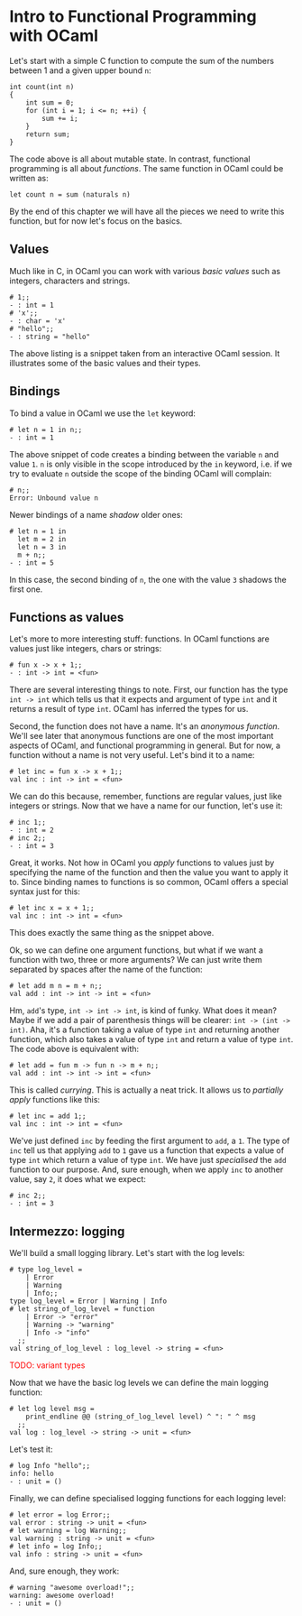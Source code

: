 # Intro to Functional Programming with OCaml

Let's start with a simple C function to compute the sum of the numbers between 1 and a given upper bound `n`:

    int count(int n)
    {
        int sum = 0;
        for (int i = 1; i <= n; ++i) {
            sum += i;
        }
        return sum;
    }
    
The code above is all about mutable state. In contrast, functional programming is all about _functions_. The same function in OCaml could be written as:

    let count n = sum (naturals n)
    
By the end of this chapter we will have all the pieces we need to write this function, but for now let's focus on the basics.

## Values

Much like in C, in OCaml you can work with various _basic values_ such as integers, characters and strings.

    # 1;;
    - : int = 1
    # 'x';;
    - : char = 'x'
    # "hello";;
    - : string = "hello"
    
The above listing is a snippet taken from an interactive OCaml session. It illustrates some of the basic values and their types.

## Bindings

To bind a value in OCaml we use the `let` keyword:

    # let n = 1 in n;;
    - : int = 1
    
The above snippet of code creates a binding between the variable `n` and value `1`. `n` is only visible in the scope introduced by the `in` keyword, i.e. if we try to evaluate `n` outside the scope of the binding OCaml will complain:

    # n;;
    Error: Unbound value n
    
Newer bindings of a name _shadow_ older ones:

    # let n = 1 in
      let m = 2 in
      let n = 3 in
      m + n;;
    - : int = 5

In this case, the second binding of `n`, the one with the value `3` shadows the first one.

## Functions as values

Let's more to more interesting stuff: functions. In OCaml functions are values just like integers, chars or strings:

    # fun x -> x + 1;;
    - : int -> int = <fun>

There are several interesting things to note. First, our function has the type `int -> int` which tells us that it expects and argument of type `int` and it returns a result of type `int`. OCaml has inferred the types for us.

Second, the function does not have a name. It's an _anonymous function_. We'll see later that anonymous functions are one of the most important aspects of OCaml, and functional programming in general. But for now, a function without a name is not very useful. Let's bind it to a name:

    # let inc = fun x -> x + 1;;
    val inc : int -> int = <fun>

We can do this because, remember, functions are regular values, just like integers or strings. Now that we have a name for our function, let's use it:

    # inc 1;;
    - : int = 2
    # inc 2;;
    - : int = 3

Great, it works. Not how in OCaml you _apply_ functions to values just by specifying the name of the function and then the value you want to apply it to. Since binding names to functions is so common, OCaml offers a special syntax just for this:

    # let inc x = x + 1;;
    val inc : int -> int = <fun>

This does exactly the same thing as the snippet above.

Ok, so we can define one argument functions, but what if we want a function with two, three or more arguments? We can just write them separated by spaces after the name of the function:

    # let add m n = m + n;;
    val add : int -> int -> int = <fun>

Hm, `add`'s type, `int -> int -> int`, is kind of funky. What does it mean? Maybe if we add a pair of parenthesis things will be clearer: `int -> (int -> int)`. Aha, it's a function taking a value of type `int` and returning another function, which also takes a value of type `int` and return a value of type `int`. The code above is equivalent with:

    # let add = fun m -> fun n -> m + n;;
    val add : int -> int -> int = <fun>
    
This is called _currying_. This is actually a neat trick. It allows us to _partially apply_ functions like this:

    # let inc = add 1;;
    val inc : int -> int = <fun>

We've just defined `inc` by feeding the first argument to `add`, a `1`. The type of `inc` tell us that applying `add` to `1` gave us a function that expects a value of type `int` which return a value of type `int`. We have just _specialised_ the `add` function to our purpose. And, sure enough, when we apply `inc` to another value, say `2`, it does what we expect:

    # inc 2;;
    - : int = 3

## Intermezzo: logging

We'll build a small logging library. Let's start with the log levels:

    # type log_level = 
        | Error
        | Warning
        | Info;;
    type log_level = Error | Warning | Info
    # let string_of_log_level = function
        | Error -> "error"
        | Warning -> "warning"
        | Info -> "info"
      ;;
    val string_of_log_level : log_level -> string = <fun>
    
<span style="color: red;">TODO: variant types</span>
    
Now that we have the basic log levels we can define the main logging function:
    
    # let log level msg = 
        print_endline @@ (string_of_log_level level) ^ ": " ^ msg
      ;;
    val log : log_level -> string -> unit = <fun>
    
Let's test it:
    
    # log Info "hello";;
    info: hello
    - : unit = ()
    
Finally, we can define specialised logging functions for each logging level:
    
    # let error = log Error;;
    val error : string -> unit = <fun>
    # let warning = log Warning;;
    val warning : string -> unit = <fun>
    # let info = log Info;;
    val info : string -> unit = <fun>

And, sure enough, they work:

    # warning "awesome overload!";;
    warning: awesome overload!
    - : unit = ()
